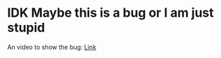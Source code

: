 # IDK Maybe this is a bug or I am just stupid

An video to show the bug: [Link](https://drive.google.com/file/d/15KRnOCOdWQhnQMA9IIforTDjcZH_k3jD/view?usp=sharing)
